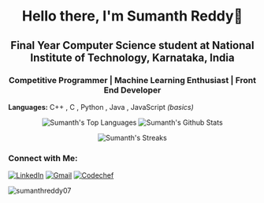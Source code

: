 <h1 align="center">Hello there, I'm Sumanth Reddy👋</h1>
<h2 align="center">Final Year Computer Science student at National Institute of Technology, Karnataka, India</h2>

<h3 align="center">Competitive Programmer | Machine Learning Enthusiast | Front End Developer</h3>

<b>Languages:</b> C++ , C , Python , Java , JavaScript <i>(basics)</i>


<p align="center"> 
  <img src="https://github-readme-stats.vercel.app/api/top-langs/?username=sumanthreddy07&show_icons=true&layout=compact" alt="Sumanth's Top Languages">
                                                                                                               
  <img src="https://github-readme-stats.vercel.app/api?username=sumanthreddy07&show_icons=true&count_private=true&include_all_commits=true)" alt="Sumanth's Github Stats">
</p>

<p align="center">                                                                                                                  
  <img src="https://github-readme-streak-stats.herokuapp.com/?user=sumanthreddy07" alt="Sumanth's Streaks">
</p>

<h3>Connect with Me:</h3>

[![LinkedIn](https://img.shields.io/badge/sumanthreddy07-0077b5?style=for-the-badge&logo=Linkedin&logoColor=white)](https://www.linkedin.com/in/sumanthreddy07/)
[![Gmail](https://img.shields.io/badge/kota.sumanthreddy@gmail.com-c71610?style=for-the-badge&logo=gmail&logoColor=white)](mailto:kota.sumanthreddy@gmail.com)
[![Codechef](https://img.shields.io/badge/sumanthreddy07-5b4638?style=for-the-badge&logo=codechef&logoColor=white)](https://www.codechef.com/users/sumanthreddy07)
<!--[![Codeforces](https://img.shields.io/badge/sumanth__reddy__kv-green?style=for-the-badge&logo=codeforces)](https://codeforces.com/profile/sumanth_reddy_kv)-->

<img src="https://komarev.com/ghpvc/?username=sumanthreddy07&label=PROFILE%20VIEWS" alt="sumanthreddy07" />
